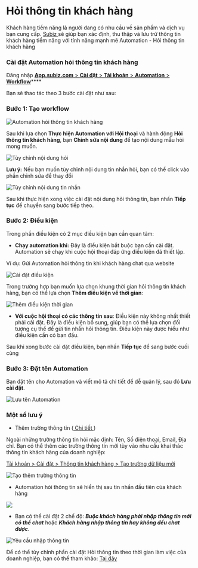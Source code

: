 # Hỏi thông tin khách hàng

Khách hàng tiềm năng là người đang có nhu cầu về sản phẩm và dịch vụ bạn cung cấp. [Subiz ](https://subiz.com/vi/)sẽ giúp bạn xác định, thu thập và lưu trữ thông tin khách hàng tiềm năng với tính năng mạnh mẽ Automation - Hỏi thông tin khách hàng

### Cài đặt Automation hỏi thông tin khách hàng

 Đăng nhập [**App.subiz.com** &gt; **Cài đặt** &gt; **Tài khoản** &gt; **Automation** &gt; **Workflow**](https://app.subiz.com/settings/automation-workflow)\*\*\*\*

Bạn sẽ thao tác theo 3 bước cài đặt như sau:

### Bước 1: Tạo workflow

![Automation h&#x1ECF;i th&#xF4;ng tin kh&#xE1;ch h&#xE0;ng](../../../.gitbook/assets/hoi-thong-tin-khach-png-4.png)

Sau khi lựa chọn **Thực hiện Automation với Hội thoại** và hành động **Hỏi thông tin khách hàng**, bạn **Chỉnh sửa nội dung** để tạo nội dung mẫu hỏi mong muốn.

![T&#xF9;y ch&#x1EC9;nh n&#x1ED9;i dung h&#x1ECF;i](../../../.gitbook/assets/tuy-chinh-noi-dung-2.png)

**Lưu ý:** Nếu bạn muốn tùy chỉnh nội dung tin nhắn hỏi, bạn có thể click vào phần chỉnh sửa để thay đổi

![T&#xF9;y ch&#x1EC9;nh n&#x1ED9;i dung tin nh&#x1EAF;n](../../../.gitbook/assets/tuy-chinh-1-1.png)

Sau khi thực hiện xong việc cài đặt nội dung hỏi thông tin, bạn nhấn **Tiếp tục** để chuyển sang bước tiếp theo.

### Bước 2: Điều kiện

Trong phần điều kiện có 2 mục điều kiện bạn cần quan tâm:

* **Chạy automation khi:** Đây là điều kiện bắt buộc bạn cần cài đặt. Automation sẽ chạy khi cuộc hội thoại đáp ứng điều kiện đã thiết lập. 

 ​Ví dụ:  Gửi Automation hỏi thông tin khi khách hàng chat qua website

![C&#xE0;i &#x111;&#x1EB7;t &#x111;i&#x1EC1;u ki&#x1EC7;n](../../../.gitbook/assets/dieu-kien-automation-2.png)

Trong trường hợp bạn muốn lựa chọn khung thời gian hỏi thông tin khách hàng, bạn có thể lựa chọn **Thêm điều kiện về thời gian**:

![Th&#xEA;m &#x111;i&#x1EC1;u ki&#x1EC7;n th&#x1EDD;i gian](../../../.gitbook/assets/dieu-kien-thoi-gian-1.png)

* **Với cuộc hội thoại có các thông tin sau**: Điều kiện này không nhất thiết phải cài đặt. Đây là điều kiện bổ sung, giúp bạn có thể lựa chọn đối tượng cụ thể để gửi tin nhắn hỏi thông tin. Điều kiện này được hiểu như điều kiện cần có ban đầu.

Sau khi xong bước cài đặt điều kiện, bạn nhấn **Tiếp tục** để sang bước cuối cùng

### Bước 3: Đặt tên Automation

Bạn đặt tên cho Automation và viết mô tả chi tiết để dễ quản lý, sau đó **Lưu cài đặt**.

![L&#x1B0;u t&#xEA;n Automation](../../../.gitbook/assets/luu-ten-automation-2.png)

### **Một số lưu ý**

* Thêm trường thông tin \([ Chi tiết ](https://help.subiz.com/su-dung-subiz-nang-cao/quan-ly-du-lieu/thong-tin-khach-hang)\)

Ngoài những trường thông tin hỏi mặc định: Tên, Số điện thoại, Email, Địa chỉ. Bạn có thể thêm các trường thông tin mới tùy vào nhu cầu khai thác thông tin khách hàng của doanh nghiệp:

[Tài khoản &gt; Cài đặt &gt; Thông tin khách hàng &gt; Tạo trường dữ liệu mới](https://app.subiz.com/settings/user-attributes)

![T&#x1EA1;o th&#xEA;m tr&#x1B0;&#x1EDD;ng th&#xF4;ng tin](../../../.gitbook/assets/atribute-3.png)

* Automation hỏi thông tin sẽ hiển thị sau tin nhắn đầu tiên của khách hàng

![](../../../.gitbook/assets/replycaptureleads%20%281%29.png)

* Bạn có thể cài đặt 2 chế độ: _**Buộc khách hàng phải nhập thông tin mới có thể chat**_  hoặc _**Khách hàng nhập thông tin hay không đều chat được**_.

![Y&#xEA;u c&#x1EA7;u nh&#x1EAD;p th&#xF4;ng tin](../../../.gitbook/assets/2019-06-17_11-32-2.png)

Để có thể tùy chỉnh phần cài đặt Hỏi thông tin theo thời gian làm việc của doanh nghiệp, bạn có thể tham khảo: [Tại đây](https://help.subiz.com/su-dung-subiz-nang-cao/tuong-tac-tu-dong/mot-so-ung-dung-automation/hoi-thong-tin-khach-hang-theo-thoi-gian-lam-viec)

